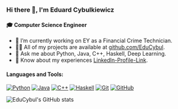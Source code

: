 ### Hi there 👋, I'm Eduard Cybulkiewicz

#### 🎓 Computer Science Engineer

- 🌱 I’m currently working on EY as a Financial Crime Technician.
- 👨‍💻 All of my projects are available at [github.com/EduCybul](https://github.com/EduCybul).
- 💬 Ask me about Python, Java, C++, Haskell, Deep Learning.
- 📄 Know about my experiences [LinkedIn-Profile-Link](https://www.linkedin.com/in/educybul).

#### Languages and Tools:

[![Python](https://img.shields.io/badge/-Python-black?style=flat-square&logo=python)](https://www.python.org/)
[![Java](https://img.shields.io/badge/-Java-black?style=flat-square&logo=java)](https://www.oracle.com/java/)
[![C++](https://img.shields.io/badge/-C++-black?style=flat-square&logo=cplusplus)](https://isocpp.org/)
[![Haskell](https://img.shields.io/badge/-Haskell-black?style=flat-square&logo=haskell)](https://www.haskell.org/)
[![Git](https://img.shields.io/badge/-Git-black?style=flat-square&logo=git)](https://git-scm.com/)
[![GitHub](https://img.shields.io/badge/-GitHub-black?style=flat-square&logo=github)](https://github.com/)


![EduCybul's GitHub stats](https://github-readme-stats.vercel.app/api?username=EduCybul&show_icons=true&theme=dark)

